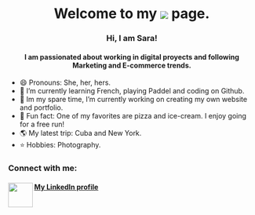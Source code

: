 <h1 align="center"> Welcome to my <img align="center" src="https://img.icons8.com/bubbles/100/undefined/github.png"/> page. </h1>
 
  
<h3 align="center"> Hi, I am Sara! 
<h4 align="center"> I am passionated about working in digital proyects and following Marketing and E-commerce trends.</h3>

- 😄 Pronouns: She, her, hers.
- 🌱 I’m currently learning French, playing Paddel and coding on Github.
- 🔭 Im my spare time, I’m currently working on creating my own website and portfolio.
- 🍔 Fun fact: One of my favorites are pizza and ice-cream. I enjoy going for a free run!  
- 🌎 My latest trip: Cuba and New York. 
- ⭐️ Hobbies: Photography.


<h3 align="left">Connect with me:</h3>
<p align="left">
<h4 align"left"><a href="https://linkedin.com/in/sarazapataesteban/">My LinkedIn profile <img width="50" height="50" align="left" src="https://user-images.githubusercontent.com/106311799/172061716-78766337-9b26-408d-9a72-cd52f9182e22.gif"/></a></p>
<!--![icons8-linkedin]
<!--
**sarazapataesteban/sarazapataesteban** is a ✨ _special_ ✨ repository because its `README.md` (this file) appears on your GitHub profile.
